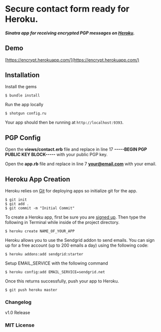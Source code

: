 # Secure contact form ready for Heroku.

#### _Sinatra app for receiving encrypted PGP messages on [Heroku](http://heroku.com)._

## Demo

[https://encrypt.herokuapp.com/](https://encrypt.herokuapp.com/)

## Installation

Install the gems

	$ bundle install

Run the app locally

	$ shotgun config.ru

Your app should then be running at `http://localhost:9393`.

## PGP Config

Open the **views/contact.erb** file and replace in line 17 **-----BEGIN PGP PUBLIC KEY BLOCK-----** with your public PGP key.

Open the **app.rb** file and replace in line 7 **your@email.com** with your email.

## Heroku App Creation

Heroku relies on [Git](http://devcenter.heroku.com/articles/git) for deploying apps so initialize git for the app.

	$ git init
	$ git add .
	$ git commit -m "Initial Commit"

To create a Heroku app, first be sure you are [signed up](https://api.heroku.com/signup). Then type the following in Terminal while inside of the project directory.

	$ heroku create NAME_OF_YOUR_APP

Heroku allows you to use the Sendgrid addon to send emails. You can sign up for a free account (up to 200 emails a day) using the following code:

	$ heroku addons:add sendgrid:starter
	
Setup EMAIL_SERVICE with the following command
	
	$ heroku config:add EMAIL_SERVICE=sendgrid.net

Once this returns successfully, push your app to Heroku.

	$ git push heroku master
	
### Changelog

v1.0 Release

### MIT License

